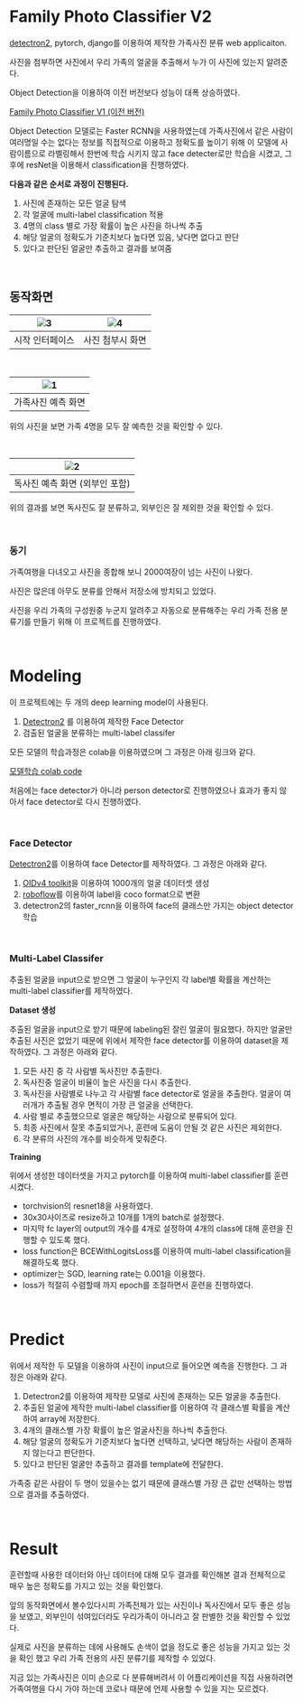 # Family Photo Classifier V2

[detectron2](https://github.com/facebookresearch/detectron2), pytorch, django를 이용하여 제작한 가족사진 분류 web applicaiton.  

사진을 첨부하면 사진에서 우리 가족의 얼굴을 추출해서 누가 이 사진에 있는지 알려준다.  

Object Detection을 이용하여 이전 버전보다 성능이 대폭 상승하였다.  

[Family Photo Classifier V1 (이전 버전)](https://github.com/Doheon/familyphotoproj)  



Object Detection 모델로는 Faster RCNN을 사용하였는데 가족사진에서 같은 사람이 여러명일 수는 없다는 정보를 직접적으로 이용하고 정확도를 높이기 위해 이 모델에 사람이름으로 라벨링해서 한번에 학습 시키지 않고 face detecter로만 학습을 시켰고, 그 후에  resNet을 이용해서 classification을 진행하였다.  



**다음과 같은 순서로 과정이 진행된다.**  

1. 사진에 존재하는 모든 얼굴 탐색
2. 각 얼굴에 multi-label classification 적용
3. 4명의 class 별로 가장 확률이 높은 사진을 하나씩 추출
4. 해당 얼굴의 정확도가 기준치보다 높다면 있음, 낮다면 없다고 판단
5. 있다고 판단된 얼굴만 추출하고 결과를 보여줌

&nbsp;







## 동작화면

| ![3](README.assets/3.png) | ![4](README.assets/4.png) |
| :-----------------------: | :-----------------------: |
|      시작 인터페이스      |     사진 첨부시 화면      |

&nbsp;



| ![1](README.assets/1.png) |
| :-----------------------: |
|    가족사진 예측 화면     |

위의 사진을 보면 가족 4명을 모두 잘 예측한 것을 확인할 수 있다.  

&nbsp;



|   ![2](README.assets/2.png)    |
| :----------------------------: |
| 독사진 예측 화면 (외부인 포함) |

위의 결과를 보면 독사진도 잘 분류하고, 외부인은 잘 제외한 것을 확인할 수 있다.  

&nbsp;



### 동기  

가족여행을 다녀오고 사진을 종합해 보니 2000여장이 넘는 사진이 나왔다.  

사진은 많은데 아무도 분류를 안해서 저장소에 방치되고 있었다.  

사진을 우리 가족의 구성원중 누군지 알려주고 자동으로 분류해주는 우리 가족 전용 분류기를 만들기 위해 이 프로젝트를 진행하였다.  

&nbsp;

# Modeling

이 프로젝트에는 두 개의 deep learning model이 사용된다. 

1. [Detectron2](https://github.com/facebookresearch/detectron2) 를 이용하여 제작한 Face Detector
2. 검출된 얼굴을 분류하는 multi-label classifer

모든 모델의 학습과정은 colab을 이용하였으며 그 과정은 아래 링크와 같다.  

[모델학습 colab code](https://colab.research.google.com/drive/1D0dI3jyUD1izPLNpetX6vJn2eHUotqY5?usp=sharing)  

처음에는 face detector가 아니라 person detector로 진행하였으나 효과가 좋지 않아서 face detector로 다시 진행하였다.  

&nbsp;

### Face Detector

[Detectron2](https://github.com/facebookresearch/detectron2)를 이용하여 face Detector를 제작하였다.  그 과정은 아래와 같다.  

1. [OIDv4 toolkit](https://github.com/EscVM/OIDv4_ToolKit)을 이용하여 1000개의 얼굴 데이터셋 생성
2. [roboflow](https://roboflow.com/)를 이용하여 label을 coco format으로 변환
3. detectron2의 faster_rcnn을 이용하여 face의 클래스만 가지는 object detector 학습

&nbsp;

### Multi-Label Classifer  

추출된 얼굴을 input으로 받으면 그 얼굴이 누구인지 각 label별 확률을 계산하는 multi-label classifier를 제작하였다.  



**Dataset 생성**  

추출된 얼굴을 input으로 받기 때문에 labeling된 잘린 얼굴이 필요했다. 하지만 얼굴만 추출된 사진은 없었기 때문에 위에서 제작한 face detector를 이용하여 dataset을 제작하였다.  그 과정은 아래와 같다.

1. 모든 사진 중 각 사람별 독사진만 추출한다.
2. 독사진중 얼굴이 비율이 높은 사진을 다시 추출한다.
3. 독사진을 사람별로 나누고 각 사람별 face detector로 얼굴을 추출한다. 얼굴이 여러개가 추출될 경우 면적이 가장 큰 얼굴을 선택한다.
4. 사람 별로 추출했으므로 얼굴은 해당하는 사람으로 분류되어 있다.
5. 최종 사진에서 잘못 추출되었거나, 훈련에 도움이 안될 것 같은 사진은 제외한다.
6. 각 분류의 사진의 개수를  비슷하게 맞춰준다.



**Training**  

위에서 생성한 데이터셋을 가지고 pytorch를 이용하여  multi-label classifier를 훈련시켰다. 

- torchvision의 resnet18을 사용하였다. 
- 30x30사이즈로 resize하고 10개를 1개의 batch로 설정했다.
- 마지막 fc layer의 output의 개수를 4개로 설정하여 4개의 class에 대해 훈련을 진행할 수 있도록 했다.
- loss function은 BCEWithLogitsLoss를 이용하여 multi-label classification을 해결하도록 했다.
- optimizer는 SGD, learning rate는 0.001을 이용했다.
- loss가 적절히 수렴할때 까지 epoch를 조절하면서 훈련을 진행하였다.

&nbsp;

# Predict

위에서 제작한 두 모델을 이용하여 사진이 input으로 들어오면 예측을 진행한다. 그 과정은 아래와 같다.

1. Detectron2를 이용하여 제작한 모델로 사진에 존재하는 모든 얼굴을 추출한다.
2. 추출된 얼굴에 제작한 multi-label classifier를 이용하여 각 클래스별 확률을 계산하여 array에 저장한다.
3. 4개의 클래스별 가장 확률이 높은 얼굴사진을 하나씩 추출한다.
4. 해당 얼굴의 정확도가 기준치보다 높다면 선택하고, 낮다면 해당하는 사람이 존재하지 않는다고 판단한다.
5. 있다고 판단된 얼굴만 추출하고 결과를 template에 전달한다.

가족중 같은 사람이 두 명이 있을수는 없기 때문에 클래스별 가장 큰 값만 선택하는 방법으로 결과를 추출하였다.

&nbsp;



# Result

훈련할때 사용한 데이터와 아닌 데이터에 대해 모두 결과를 확인해본 결과 전체적으로 매우 높은 정확도를 가지고 있는 것을 확인했다.  

앞의 동작화면에서 볼수있다시피 가족전체가 있는 사진이나 독사진에서 모두 좋은 성능을 보였고, 외부인이 섞여있더라도 우리가족이 아니라고 잘 판별한 것을 확인할 수 있었다.



실제로 사진을 분류하는 데에 사용해도 손색이 없을 정도로 좋은 성능을 가지고 있는 것을 확인 했고 우리 가족 전용의 사진 분류기를 제작할 수 있었다.

지금 있는 가족사진은 이미 손으로 다 분류해버려서 이 어플리케이션을 직접 사용하려면 가족여행을 다시 가야 하는데 코로나 때문에 언제 사용할 수 있을 지는 모르겠다. 











